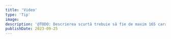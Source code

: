 ```yaml
---
title: 'Video'
type: 'Tip'
image:
description: '@TODO: Descrierea scurtă trebuie să fie de maxim 165 caractere'
publishDate: 2023-09-25
---
```

